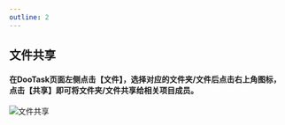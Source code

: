 ```yaml
---
outline: 2
---
```



## 文件共享

#### 在DooTask页面左侧点击【文件】，选择对应的文件夹/文件后点击右上角图标，点击【共享】即可将文件夹/文件共享给相关项目成员。

![文件共享](/img/light/help_pic_file3.png)